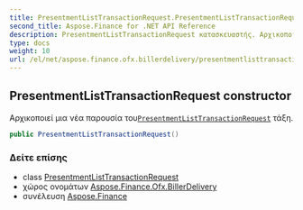 ```yaml
---
title: PresentmentListTransactionRequest.PresentmentListTransactionRequest
second_title: Aspose.Finance for .NET API Reference
description: PresentmentListTransactionRequest κατασκευαστής. Αρχικοποιεί μια νέα παρουσία τουPresentmentListTransactionRequest τάξη.
type: docs
weight: 10
url: /el/net/aspose.finance.ofx.billerdelivery/presentmentlisttransactionrequest/presentmentlisttransactionrequest/
---
```

## PresentmentListTransactionRequest constructor

Αρχικοποιεί μια νέα παρουσία του[`PresentmentListTransactionRequest`](../) τάξη.

```csharp
public PresentmentListTransactionRequest()
```

### Δείτε επίσης

* class [PresentmentListTransactionRequest](../)
* χώρος ονομάτων [Aspose.Finance.Ofx.BillerDelivery](../../presentmentlisttransactionrequest/)
* συνέλευση [Aspose.Finance](../../../)


